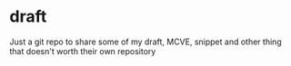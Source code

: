 # draft

Just a git repo to share some of my draft, MCVE, snippet and other thing that
doesn't worth their own repository
